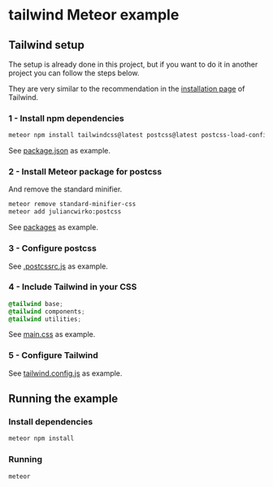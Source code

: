 # tailwind Meteor example

## Tailwind setup

The setup is already done in this project, but if you want to do it in another project you can follow the steps below.

They are very similar to the recommendation in the [installation page](https://tailwindcss.com/docs/installation) of Tailwind.

### 1 - Install npm dependencies
```bash
meteor npm install tailwindcss@latest postcss@latest postcss-load-config@latest autoprefixer@latest
```
See [package.json](package.json) as example.

### 2 - Install Meteor package for postcss

And remove the standard minifier.

```bash
meteor remove standard-minifier-css
meteor add juliancwirko:postcss
```

See [packages](.meteor/packages) as example.

### 3 - Configure postcss

See [.postcssrc.js](.postcssrc.js) as example.

### 4 - Include Tailwind in your CSS

```css
@tailwind base;
@tailwind components;
@tailwind utilities;
```
See [main.css](client/main.css) as example.

### 5 - Configure Tailwind

See [tailwind.config.js](tailwind.config.js) as example.

## Running the example

### Install dependencies

```bash
meteor npm install
```

### Running

```bash
meteor
```
